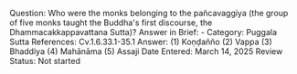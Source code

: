 Question: Who were the monks belonging to the pañcavaggiya (the group of five monks taught the Buddha's first discourse, the Dhammacakkappavattana Sutta)?
Answer in Brief: -
 Category: Puggala
Sutta References: Cv.1.6.33.1-35.1
Answer: (1) Koṇḍañño (2) Vappa (3) Bhaddiya (4) Mahānāma (5) Assaji
Date Entered: March 14, 2025
Review Status: Not started